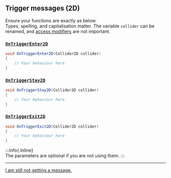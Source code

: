 ## Trigger messages (2D)

Ensure your functions are exactly as below.  
Types, spelling, and capitalisation matter. The variable `collider` can be renamed, and [access modifiers](https://learn.microsoft.com/en-us/dotnet/csharp/programming-guide/classes-and-structs/access-modifiers) are not important.

### [`OnTriggerEnter2D`](https://docs.unity3d.com/ScriptReference/MonoBehaviour.OnTriggerEnter2D.html)
```csharp
void OnTriggerEnter2D(Collider2D collider)
{
    // Your behaviour here
}
```

### [`OnTriggerStay2D`](https://docs.unity3d.com/ScriptReference/MonoBehaviour.OnTriggerStay2D.html)
```csharp
void OnTriggerStay2D(Collider2D collider)
{
    // Your behaviour here
}
```

### [`OnTriggerExit2D`](https://docs.unity3d.com/ScriptReference/MonoBehaviour.OnTriggerExit2D.html)
```csharp
void OnTriggerExit2D(Collider2D collider)
{
    // Your behaviour here
}
```

:::info{.inline}  
The parameters are optional if you are not using them.
:::

---
[I am still not getting a message.](3%20Trigger%20Matrix%202D.md)